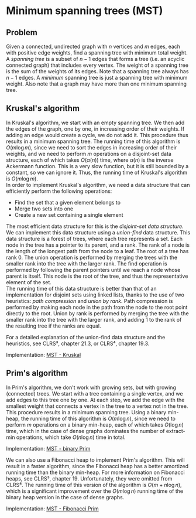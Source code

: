 # Minimum spanning trees (MST)

## Problem

Given a connected, undirected graph with $n$ vertices and $m$ edges, each with positive edge weights, find a spanning tree with minimum total weight. A *spanning tree* is a subset of $n - 1$ edges that forms a tree (i.e. an acyclic connected graph) that includes every vertex. The weight of a spanning tree is the sum of the weights of its edges. Note that a spanning tree always has $n - 1$ edges. A *minimum* spanning tree is just a spanning tree with minimum weight. Also note that a graph may have more than one minimum spanning tree.

## Kruskal's algorithm

In Kruskal's algorithm, we start with an empty spanning tree. We then add the edges of the graph, one by one, in increasing order of their weights. If adding an edge would create a cycle, we do not add it. This procedure thus results in a minimum spanning tree. The running time of this algorithm is $O(m \log m)$, since we need to sort the edges in increasing order of their weights, and we need to perform $m$ operations on a disjoint-set data structure, each of which takes $O(\alpha(n))$ time, where $\alpha(n)$ is the inverse Ackermann function. This is a very slow function, but it is still bounded by a constant, so we can ignore it. Thus, the running time of Kruskal's algorithm is $O(m \log m)$.  
In order to implement Kruskal's algorithm, we need a data structure that can efficiently perform the following operations:

* Find the set that a given element belongs to
* Merge two sets into one
* Create a new set containing a single element

The most efficient data structure for this is the *disjoint-set data structure*. We can implement this data structure using a *union-find* data structure. This data structure is a forest of trees, where each tree represents a set. Each node in the tree has a pointer to its parent, and a rank. The rank of a node is the length of the longest path from the node to a leaf. The root of a tree has rank 0. The union operation is performed by merging the trees with the smaller rank into the tree with the larger rank. The find operation is performed by following the parent pointers until we reach a node whose parent is itself. This node is the root of the tree, and thus the representative element of the set.  
The running time of this data structure is better than that of an implementation for disjoint sets using linked lists, thanks to the use of two heuristics: *path compression* and *union by rank*. Path compression is performed by making each node in the path from the node to the root point directly to the root. Union by rank is performed by merging the tree with the smaller rank into the tree with the larger rank, and adding 1 to the rank of the resulting tree if the ranks are equal.

For a detailed explanation of the union-find data structure and the heuristics, see CLRS³, chapter 21.3, or CLRS⁴, chapter 19.3.

Implementation: [MST - Kruskal](https://github.com/pl3onasm/AADS/blob/main/algorithms/graphs/mst/mst-1.c)

## Prim's algorithm

In Prim's algorithm, we don't work with growing sets, but with growing (connected) trees. We start with a tree containing a single vertex, and we add edges to this tree one by one. At each step, we add the edge with the smallest weight that connects a vertex in the tree to a vertex not in the tree. This procedure results in a minimum spanning tree. Using a binary min-heap, the running time of this algorithm is $O(m \log n)$, since we need to perform $m$ operations on a binary min-heap, each of which takes $O(\log n)$ time, which in the case of dense graphs
dominates the number of extract-min operations, which take $O(n \log n)$ time in total.

Implementation: [MST - binary Prim](https://github.com/pl3onasm/AADS/blob/main/algorithms/graphs/mst/mst-2.c)

We can also use a Fibonacci heap to implement Prim's algorithm. This will result in a faster algorithm, since the Fibonacci heap has a better amortized running time than the binary min-heap. For more information on Fibonacci heaps, see CLRS³, chapter 19. Unfortunately, they were omitted from CLRS⁴. The running time of this version of the algorithm is $O(m + n \log n)$, which is a significant improvement over the $O(m \log n)$ running time of the binary heap version in the case of dense graphs.

Implementation: [MST - Fibonacci Prim](https://github.com/pl3onasm/AADS/blob/main/algorithms/graphs/mst/mst-3.c)
